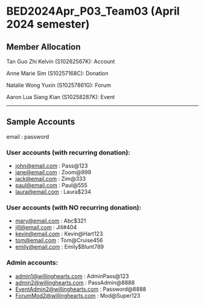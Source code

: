 # BED2024Apr_P03_Team03 (April 2024 semester)
## Member Allocation
Tan Guo Zhi Kelvin (S10262567K): Account

Anne Marie Sim (S10257168C): Donation

Natalie Wong Yuxin (S10257861G): Forum

Aaron Lua Siang Kian (S10258287K): Event

---
## Sample Accounts
email : password
### User accounts (with recurring donation):
- john@email.com : Pass@123
- jane@email.com : Zoom@999
- jack@email.com : Zim@333
- paul@email.com : Paul@555
- laura@email.com : Laura$234
### User accounts (with NO recurring donation):
- mary@email.com : Abc$321
- jill@email.com : Jill#404
- kevin@email.com : Kevin@Hart123
- tom@email.com : Tom@Cruise456
- emily@email.com : Emily$Blunt789
### Admin accounts:
- admin1@willinghearts.com : AdminPass@123
- admin2@willinghearts.com : PassAdmin@8888
- EventAdmin2@willinghearts.com : Password@8888
- ForumMod2@willinghearts.com : Mod@Super123
